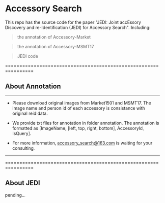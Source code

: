 # Accessory Search

This repo has the source code for the paper "JEDI: Joint accEssory Discovery and re-Identification (JEDI) for Accessory Search". Including:

> the annotation of Accessory-Market

> the annotation of Accessory-MSMT17

> JEDI code

================================================================

## About Annotation

---
* Please download original images from Market1501 and MSMT17. The image name and person id of each accessory is consistance with original reid data. 

* We provide txt files for annotation in folder annotation. The annotation is formatted as [ImageName, [left, top, right, bottom], AccessoryId, IsQuery].   

* For more information, accessory_search@163.com is waiting for your consulting. 
---


================================================================

## About JEDI
pending...
